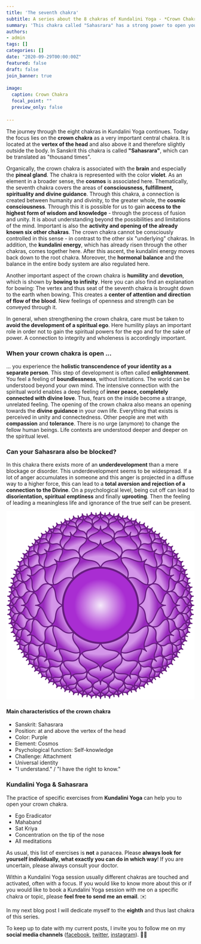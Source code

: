 ```yaml
---
title: 'The seventh chakra'
subtitle: A series about the 8 chakras of Kundalini Yoga - *Crown Chakra*
summary: 'This chakra called "Sahasrara" has a strong power to open you to spirituality and connect you to higher consciousness. You will learn more about it in this article.'
authors: 
- admin
tags: []
categories: []
date: "2020-09-29T00:00:00Z"
featured: false
draft: false
join_banner: true

image:
  caption: Crown Chakra
  focal_point: ""
  preview_only: false

---
```


The journey through the eight chakras in Kundalini Yoga continues. Today the focus lies on the **crown chakra** as a very important central chakra. It is located at the **vertex of the head** and also above it and therefore slightly outside the body. 
In Sanskrit this chakra is called **"Sahasrara"**, which can be translated as "thousand times".

Organically, the crown chakra is associated with the **brain** and especially the **pineal gland**. The chakra is represented with the color **violet**. As an element in a broader sense, the **cosmos** is associated here. 
Thematically, the seventh chakra covers the areas of **consciousness, fulfillment, spirituality and divine guidance**.  Through this chakra, a connection is created between humanity and divinity, to the greater whole, the **cosmic consciousness**. Through this it is possible for us to gain **access to the highest form of wisdom and knowledge** - through the process of fusion and unity. It is about understanding beyond the possibilities and limitations of the mind. 
Important is also the **activity and opening of the already known six other chakras**. The crown chakra cannot be consciously controlled in this sense - in contrast to the other six "underlying" chakras. 
In addition, the **kundalini energy**, which has already risen through the other chakras, comes together here. After this ascent, the kundalini energy moves back down to the root chakra. 
Moreover, the **hormonal balance** and the balance in the entire body system are also regulated here. 

Another important aspect of the crown chakra is **humility** and **devotion**, which is shown by **bowing to infinity**. Here you can also find an explanation for bowing: The vertex and thus seat of the seventh chakra is brought down to the earth when bowing. This creates a **center of attention and direction of flow of the blood**. New feelings of openness and strength can be conveyed through it. 

In general, when strengthening the crown chakra, care must be taken to **avoid the development of a spiritual ego**. Here humility plays an important role in order not to gain the spiritual powers for the ego and for the sake of power. A connection to integrity and wholeness is accordingly important. 

### When your crown chakra is open ... 

... you experience the **holistic transcendence of your identity as a separate person**. This step of development is often called **enlightenment**. You feel a feeling of **boundlessness**, without limitations. The world can be understood beyond your own mind. The intensive connection with the spiritual world enables a deep feeling of **inner peace, completely connected with divine love**. Thus, fears on the inside become a strange, unrelated feeling. 
The opening of the crown chakra also means an opening towards the **divine guidance** in your own life. Everything that exists is perceived in unity and connectedness. Other people are met with **compassion** and **tolerance**. There is no urge (anymore) to change the fellow human beings. Life contexts are understood deeper and deeper on the spiritual level.

### Can your Sahasrara also be blocked?

In this chakra there exists more of an **underdevelopment** than a mere blockage or disorder. This underdevelopment seems to be widespread. 
If a lot of anger accumulates in someone and this anger is projected in a diffuse way to a higher force, this can lead to a **total aversion and rejection of a connection to the Divine**. 
On a psychological level, being cut off can lead to **disorientation, spiritual emptiness** and finally **uprooting**. Then the feeling of leading a meaningless life and ignorance of the true self can be present. 

![Sahasrara](Sahasrara.png)

#### Main characteristics of the crown chakra

- Sanskrit: Sahasrara
- Position: at and above the vertex of the head
- Color: Purple
- Element: Cosmos
- Psychological function: Self-knowledge
- Challenge: Attachment
- Universal identity
- "I understand." / "I have the right to know."

### Kundalini Yoga & Sahasrara

The practice of specific exercises from **Kundalini Yoga** can help you to open your crown chakra. 

- Ego Eradicator
- Mahaband
- Sat Kriya
- Concentration on the tip of the nose
- All meditations 

As usual, this list of exercises is **not** a panacea. Please **always look for yourself individually, what exactly you can do in which way**! If you are uncertain, please always consult your doctor. 

Within a Kundalini Yoga session usually different chakras are touched and activated, often with a focus. If you would like to know more about this or if you would like to book a Kundalini Yoga session with me on a specific chakra or topic, please **feel free to send me an email**. ✉️

In my next blog post I will dedicate myself to the **eighth** and thus last chakra of this series. 

To keep up to date with my current posts, I invite you to follow me on my **social media channels** ([facebook](https://www.facebook.com/ruhahealing), [twitter](https://twitter.com/ruhahealing), [instagram](https://www.instagram.com/ruhahealing)). 🙏🏽